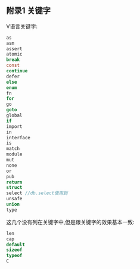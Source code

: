 ## 附录1 关键字

V语言关键字:

```c
as
asm
assert
atomic
break 
const  
continue
defer
else
enum
fn
for
go
goto
global
if
import
in
interface
is
match
module
mut
none
or
pub
return
struct
select //db.select使用到
unsafe
union
type
```

这几个没有列在关键字中,但是跟关键字的效果基本一致:

```c
len
cap
default
sizeof
typeof
C
```

